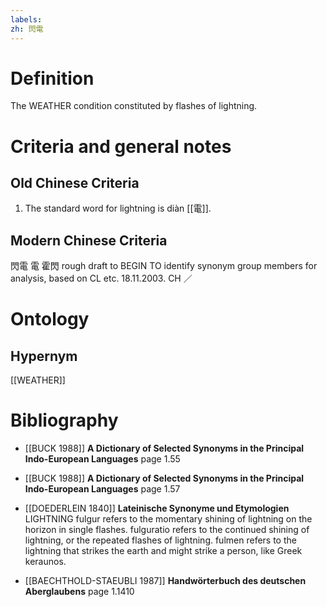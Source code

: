 ```yaml
---
labels: 
zh: 閃電 
---
```


# Definition
The WEATHER condition constituted by flashes of lightning.
# Criteria and general notes
## Old Chinese Criteria
1. The standard word for lightning is diàn [[電]].
## Modern Chinese Criteria
閃電
電
霍閃
rough draft to BEGIN TO identify synonym group members for analysis, based on CL etc. 18.11.2003. CH ／
# Ontology

## Hypernym
[[WEATHER]]
# Bibliography
- [[BUCK 1988]]
**A Dictionary of Selected Synonyms in the Principal Indo-European Languages** page 1.55

- [[BUCK 1988]]
**A Dictionary of Selected Synonyms in the Principal Indo-European Languages** page 1.57

- [[DOEDERLEIN 1840]]
**Lateinische Synonyme und Etymologien** 
LIGHTNING
fulgur refers to the momentary shining of lightning on the horizon in single flashes.
fulguratio refers to the continued shining of lightning, or the repeated flashes of lightning.
fulmen refers to the lightning that strikes the earth and might strike a person, like Greek keraunos.
- [[BAECHTHOLD-STAEUBLI 1987]]
**Handwörterbuch des deutschen Aberglaubens** page 1.1410
